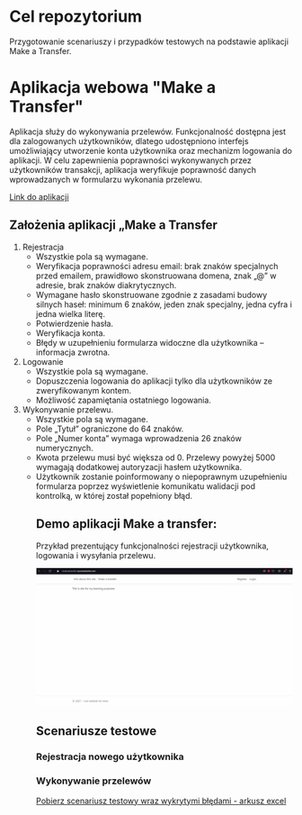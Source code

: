 # Cel repozytorium

Przygotowanie scenariuszy i przypadków testowych na podstawie aplikacji Make a Transfer. 

# Aplikacja webowa "Make a Transfer" 

Aplikacja służy do wykonywania przelewów. Funkcjonalność dostępna jest dla zalogowanych użytkowników, dlatego udostępniono interfejs umożliwiający utworzenie konta użytkownika oraz mechanizm logowania do aplikacji. W celu zapewnienia poprawności wykonywanych przez użytkowników transakcji, aplikacja weryfikuje poprawność danych wprowadzanych w formularzu wykonania przelewu.

<a href="https://makeatransfer.azurewebsites.net/">Link do aplikacji</a>

## Założenia aplikacji „Make a Transfer 
<ol>
  <li>Rejestracja
    <ul>
      <li>Wszystkie pola są wymagane.</li>
      <li>Weryfikacja poprawności adresu email: brak znaków specjalnych przed emailem, prawidłowo skonstruowana domena, znak „@” w adresie, brak znaków diakrytycznych.</li>
      <li>Wymagane hasło skonstruowane zgodnie z zasadami budowy silnych haseł: minimum 6 znaków, jeden znak specjalny, jedna cyfra i jedna wielka literę.</li>
      <li>Potwierdzenie hasła.</li>
      <li>Weryfikacja konta.</li>
      <li>Błędy w uzupełnieniu formularza widoczne dla użytkownika – informacja zwrotna.</li>
   </ul>
  </li>
  <li>Logowanie
    <ul>
     <li>Wszystkie pola są wymagane.</li>
     <li>Dopuszczenia logowania do aplikacji tylko dla użytkowników ze zweryfikowanym kontem.</li>
     <li>Możliwość zapamiętania ostatniego logowania.</li>
    </ul>
  </li>
  <li>Wykonywanie przelewu.
    <ul>
      <li>Wszystkie pola są wymagane.</li>
      <li>Pole „Tytuł” ograniczone do 64 znaków.</li>
      <li>Pole „Numer konta” wymaga wprowadzenia 26 znaków numerycznych.</li>
      <li>Kwota przelewu musi być większa od 0. Przelewy powyżej 5000 wymagają dodatkowej autoryzacji hasłem użytkownika.</li>
      <li>Użytkownik zostanie poinformowany o niepoprawnym uzupełnieniu formularza poprzez wyświetlenie komunikatu walidacji pod kontrolką, w której został popełniony błąd.</li>
    </ul>
  </li>
<ol>


## Demo aplikacji Make a transfer:
Przykład prezentujący funkcjonalności rejestracji użytkownika, logowania i wysyłania przelewu.

![](docs/app_demo.gif)

## Scenariusze testowe

### Rejestracja nowego użytkownika

### Wykonywanie przelewów 
<a href="docs/test scenarios/make_transfer.xlsx" download="docs/test scenarios/make_transfer.xlsx">Pobierz scenariusz testowy wraz wykrytymi błędami - arkusz excel</a>

